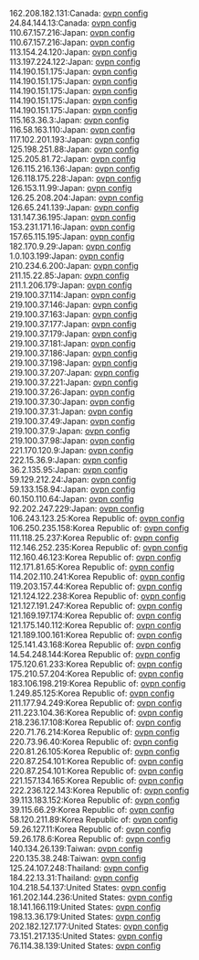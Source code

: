 162.208.182.131:Canada: [ovpn config](vpn/162_208_182_131.ovpn)  
24.84.144.13:Canada: [ovpn config](vpn/24_84_144_13.ovpn)  
110.67.157.216:Japan: [ovpn config](vpn/110_67_157_216.ovpn)  
110.67.157.216:Japan: [ovpn config](vpn/110_67_157_216.ovpn)  
113.154.24.120:Japan: [ovpn config](vpn/113_154_24_120.ovpn)  
113.197.224.122:Japan: [ovpn config](vpn/113_197_224_122.ovpn)  
114.190.151.175:Japan: [ovpn config](vpn/114_190_151_175.ovpn)  
114.190.151.175:Japan: [ovpn config](vpn/114_190_151_175.ovpn)  
114.190.151.175:Japan: [ovpn config](vpn/114_190_151_175.ovpn)  
114.190.151.175:Japan: [ovpn config](vpn/114_190_151_175.ovpn)  
114.190.151.175:Japan: [ovpn config](vpn/114_190_151_175.ovpn)  
115.163.36.3:Japan: [ovpn config](vpn/115_163_36_3.ovpn)  
116.58.163.110:Japan: [ovpn config](vpn/116_58_163_110.ovpn)  
117.102.201.193:Japan: [ovpn config](vpn/117_102_201_193.ovpn)  
125.198.251.88:Japan: [ovpn config](vpn/125_198_251_88.ovpn)  
125.205.81.72:Japan: [ovpn config](vpn/125_205_81_72.ovpn)  
126.115.216.136:Japan: [ovpn config](vpn/126_115_216_136.ovpn)  
126.118.175.228:Japan: [ovpn config](vpn/126_118_175_228.ovpn)  
126.153.11.99:Japan: [ovpn config](vpn/126_153_11_99.ovpn)  
126.25.208.204:Japan: [ovpn config](vpn/126_25_208_204.ovpn)  
126.65.241.139:Japan: [ovpn config](vpn/126_65_241_139.ovpn)  
131.147.36.195:Japan: [ovpn config](vpn/131_147_36_195.ovpn)  
153.231.171.16:Japan: [ovpn config](vpn/153_231_171_16.ovpn)  
157.65.115.195:Japan: [ovpn config](vpn/157_65_115_195.ovpn)  
182.170.9.29:Japan: [ovpn config](vpn/182_170_9_29.ovpn)  
1.0.103.199:Japan: [ovpn config](vpn/1_0_103_199.ovpn)  
210.234.6.200:Japan: [ovpn config](vpn/210_234_6_200.ovpn)  
211.15.22.85:Japan: [ovpn config](vpn/211_15_22_85.ovpn)  
211.1.206.179:Japan: [ovpn config](vpn/211_1_206_179.ovpn)  
219.100.37.114:Japan: [ovpn config](vpn/219_100_37_114.ovpn)  
219.100.37.146:Japan: [ovpn config](vpn/219_100_37_146.ovpn)  
219.100.37.163:Japan: [ovpn config](vpn/219_100_37_163.ovpn)  
219.100.37.177:Japan: [ovpn config](vpn/219_100_37_177.ovpn)  
219.100.37.179:Japan: [ovpn config](vpn/219_100_37_179.ovpn)  
219.100.37.181:Japan: [ovpn config](vpn/219_100_37_181.ovpn)  
219.100.37.186:Japan: [ovpn config](vpn/219_100_37_186.ovpn)  
219.100.37.198:Japan: [ovpn config](vpn/219_100_37_198.ovpn)  
219.100.37.207:Japan: [ovpn config](vpn/219_100_37_207.ovpn)  
219.100.37.221:Japan: [ovpn config](vpn/219_100_37_221.ovpn)  
219.100.37.26:Japan: [ovpn config](vpn/219_100_37_26.ovpn)  
219.100.37.30:Japan: [ovpn config](vpn/219_100_37_30.ovpn)  
219.100.37.31:Japan: [ovpn config](vpn/219_100_37_31.ovpn)  
219.100.37.49:Japan: [ovpn config](vpn/219_100_37_49.ovpn)  
219.100.37.9:Japan: [ovpn config](vpn/219_100_37_9.ovpn)  
219.100.37.98:Japan: [ovpn config](vpn/219_100_37_98.ovpn)  
221.170.120.9:Japan: [ovpn config](vpn/221_170_120_9.ovpn)  
222.15.36.9:Japan: [ovpn config](vpn/222_15_36_9.ovpn)  
36.2.135.95:Japan: [ovpn config](vpn/36_2_135_95.ovpn)  
59.129.212.24:Japan: [ovpn config](vpn/59_129_212_24.ovpn)  
59.133.158.94:Japan: [ovpn config](vpn/59_133_158_94.ovpn)  
60.150.110.64:Japan: [ovpn config](vpn/60_150_110_64.ovpn)  
92.202.247.229:Japan: [ovpn config](vpn/92_202_247_229.ovpn)  
106.243.123.25:Korea Republic of: [ovpn config](vpn/106_243_123_25.ovpn)  
106.250.235.158:Korea Republic of: [ovpn config](vpn/106_250_235_158.ovpn)  
111.118.25.237:Korea Republic of: [ovpn config](vpn/111_118_25_237.ovpn)  
112.146.252.235:Korea Republic of: [ovpn config](vpn/112_146_252_235.ovpn)  
112.160.46.123:Korea Republic of: [ovpn config](vpn/112_160_46_123.ovpn)  
112.171.81.65:Korea Republic of: [ovpn config](vpn/112_171_81_65.ovpn)  
114.202.110.241:Korea Republic of: [ovpn config](vpn/114_202_110_241.ovpn)  
119.203.157.44:Korea Republic of: [ovpn config](vpn/119_203_157_44.ovpn)  
121.124.122.238:Korea Republic of: [ovpn config](vpn/121_124_122_238.ovpn)  
121.127.191.247:Korea Republic of: [ovpn config](vpn/121_127_191_247.ovpn)  
121.169.197.174:Korea Republic of: [ovpn config](vpn/121_169_197_174.ovpn)  
121.175.140.112:Korea Republic of: [ovpn config](vpn/121_175_140_112.ovpn)  
121.189.100.161:Korea Republic of: [ovpn config](vpn/121_189_100_161.ovpn)  
125.141.43.168:Korea Republic of: [ovpn config](vpn/125_141_43_168.ovpn)  
14.54.248.144:Korea Republic of: [ovpn config](vpn/14_54_248_144.ovpn)  
175.120.61.233:Korea Republic of: [ovpn config](vpn/175_120_61_233.ovpn)  
175.210.57.204:Korea Republic of: [ovpn config](vpn/175_210_57_204.ovpn)  
183.106.198.219:Korea Republic of: [ovpn config](vpn/183_106_198_219.ovpn)  
1.249.85.125:Korea Republic of: [ovpn config](vpn/1_249_85_125.ovpn)  
211.177.94.249:Korea Republic of: [ovpn config](vpn/211_177_94_249.ovpn)  
211.223.104.36:Korea Republic of: [ovpn config](vpn/211_223_104_36.ovpn)  
218.236.17.108:Korea Republic of: [ovpn config](vpn/218_236_17_108.ovpn)  
220.71.76.214:Korea Republic of: [ovpn config](vpn/220_71_76_214.ovpn)  
220.73.96.40:Korea Republic of: [ovpn config](vpn/220_73_96_40.ovpn)  
220.81.26.105:Korea Republic of: [ovpn config](vpn/220_81_26_105.ovpn)  
220.87.254.101:Korea Republic of: [ovpn config](vpn/220_87_254_101.ovpn)  
220.87.254.101:Korea Republic of: [ovpn config](vpn/220_87_254_101.ovpn)  
221.157.134.165:Korea Republic of: [ovpn config](vpn/221_157_134_165.ovpn)  
222.236.122.143:Korea Republic of: [ovpn config](vpn/222_236_122_143.ovpn)  
39.113.183.152:Korea Republic of: [ovpn config](vpn/39_113_183_152.ovpn)  
39.115.66.29:Korea Republic of: [ovpn config](vpn/39_115_66_29.ovpn)  
58.120.211.89:Korea Republic of: [ovpn config](vpn/58_120_211_89.ovpn)  
59.26.127.11:Korea Republic of: [ovpn config](vpn/59_26_127_11.ovpn)  
59.26.178.6:Korea Republic of: [ovpn config](vpn/59_26_178_6.ovpn)  
140.134.26.139:Taiwan: [ovpn config](vpn/140_134_26_139.ovpn)  
220.135.38.248:Taiwan: [ovpn config](vpn/220_135_38_248.ovpn)  
125.24.107.248:Thailand: [ovpn config](vpn/125_24_107_248.ovpn)  
184.22.13.31:Thailand: [ovpn config](vpn/184_22_13_31.ovpn)  
104.218.54.137:United States: [ovpn config](vpn/104_218_54_137.ovpn)  
161.202.144.236:United States: [ovpn config](vpn/161_202_144_236.ovpn)  
18.141.166.119:United States: [ovpn config](vpn/18_141_166_119.ovpn)  
198.13.36.179:United States: [ovpn config](vpn/198_13_36_179.ovpn)  
202.182.127.177:United States: [ovpn config](vpn/202_182_127_177.ovpn)  
73.151.217.135:United States: [ovpn config](vpn/73_151_217_135.ovpn)  
76.114.38.139:United States: [ovpn config](vpn/76_114_38_139.ovpn)  
